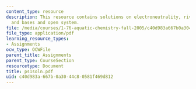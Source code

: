 ```yaml
---
content_type: resource
description: This resource contains solutions on electroneutrality, river water, acids
  and bases and open system.
file: /media/courses/1-76-aquatic-chemistry-fall-2005/c40d983a667b0a3044c80581f469d812_ps1soln.pdf
file_type: application/pdf
learning_resource_types:
- Assignments
ocw_type: OCWFile
parent_title: Assignments
parent_type: CourseSection
resourcetype: Document
title: ps1soln.pdf
uid: c40d983a-667b-0a30-44c8-0581f469d812
---
```


